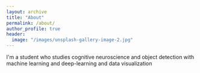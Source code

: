 ```yaml
---
layout: archive
title: "About"
permalink: /about/
author_profile: true
header:
  image: "/images/unsplash-gallery-image-2.jpg"
---
```


I'm a student who studies cognitive neuroscience and object detection with machine learning and deep-learning and data visualization
